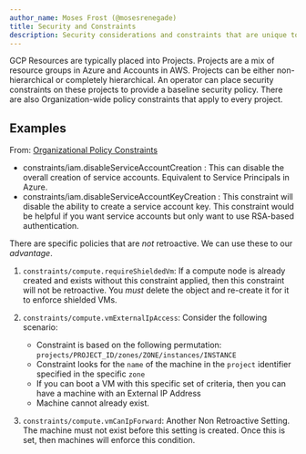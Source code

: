 ```yaml
---
author_name: Moses Frost (@mosesrenegade)
title: Security and Constraints
description: Security considerations and constraints that are unique to GCP
---
```



GCP Resources are typically placed into Projects. Projects are a mix of resource groups in Azure and Accounts in AWS. Projects can be either non-hierarchical or completely hierarchical. An operator can place security constraints on these projects to provide a baseline security policy. There are also Organization-wide policy constraints that apply to every project.

## Examples

From: [Organizational Policy Constraints](https://cloud.google.com/resource-manager/docs/organization-policy/org-policy-constraints)

* constraints/iam.disableServiceAccountCreation : This can disable the overall creation of service accounts. Equivalent to Service Principals in Azure.
* constraints/iam.disableServiceAccountKeyCreation : This constraint will disable the ability to create a service account key. This constraint would be helpful if you want service accounts but only want to use RSA-based authentication. 

There are specific policies that are *not* retroactive. We can use these to our *advantage*. 

1. `constraints/compute.requireShieldedVm`: If a compute node is already created and exists without this constraint applied, then this constraint will not be retroactive. You *must* delete the object and re-create it for it to enforce shielded VMs. 
2. `constraints/compute.vmExternalIpAccess`: Consider the following scenario:
    
    - Constraint is based on the following permutation: `projects/PROJECT_ID/zones/ZONE/instances/INSTANCE`
    - Constraint looks for the `name` of the machine in the `project` identifier specified in the specific `zone`
    - If you can boot a VM with this specific set of criteria, then you can have a machine with an External IP Address
    - Machine cannot already exist.
3. `constraints/compute.vmCanIpForward`: Another Non Retroactive Setting. The machine must not exist before this setting is created. Once this is set, then machines will enforce this condition.

